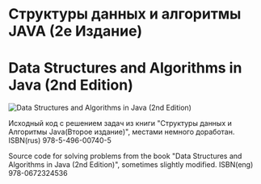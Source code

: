 # Структуры данных и алгоритмы JAVA (2е Издание)
# Data Structures and Algorithms in Java (2nd Edition)

![Data Structures and Algorithms in Java (2nd Edition)](https://ozon-st.cdn.ngenix.net/multimedia/1007528381.jpg)

Исходный код с решением задач из книги "Структуры данных и Алгоритмы Java(Второе издание)", местами немного доработан. ISBN(rus) 978-5-496-00740-5

Source code for solving problems from the book "Data Structures and Algorithms in Java (2nd Edition)", sometimes slightly modified. ISBN(eng) 978-0672324536
